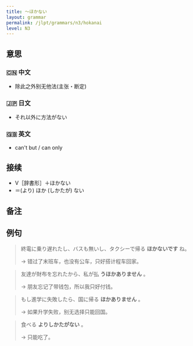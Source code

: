 ```yaml
---
title: 〜ほかない
layout: grammar
permalink: /jlpt/grammars/n3/hokanai
level: N3
---
```


## 意思

### 🇨🇳 中文

- 除此之外别无他法(主张・断定)

### 🇯🇵 日文

- それ以外に方法がない

### 🇬🇧 英文

- can't but / can only

## 接续

- V［辞書形］＋ほかない
- ＝(より) ほか (しかたが) ない

## 备注


## 例句

> 終電に乗り遅れたし、バスも無いし、タクシーで帰る **ほかないです** ね。
>
> → 错过了末班车，也没有公车，只好搭计程车回家。

> 友達が財布を忘れたから、私が払 **うほかありません** 。
>
> → 朋友忘记了带钱包，所以我只好付钱。

> もし進学に失敗したら、国に帰る **ほかありません** 。
>
> → 如果升学失败，别无选择只能回国。

> 食べる **よりしかたがない** 。
>
> → 只能吃了。

